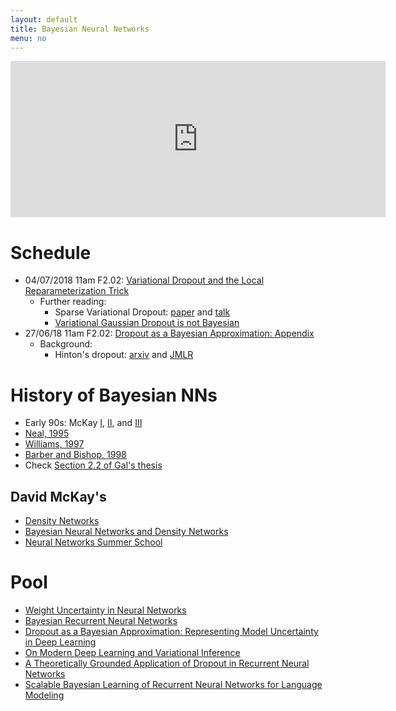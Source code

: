 ```yaml
---
layout: default
title: Bayesian Neural Networks
menu: no
---
```


<iframe src="https://calendar.google.com/calendar/embed?mode=AGENDA&amp;height=250&amp;wkst=1&amp;bgcolor=%23FFFFFF&amp;src=c752525tganmcbvhfl1tu2b9vo%40group.calendar.google.com&amp;color=%230D7813&amp;ctz=Europe%2FAmsterdam" style="border-width:0" width="600" height="250" frameborder="0" scrolling="no"></iframe>


# Schedule

* 04/07/2018 11am F2.02: [Variational Dropout and the Local Reparameterization Trick](//papers.nips.cc/paper/5666-variational-dropout-and-the-local-reparameterization-trick.pdf)
    * Further reading: 
        * Sparse Variational Dropout: [paper](//arxiv.org/pdf/1701.05369) and [talk](//vimeo.com/238221185)
        * [Variational Gaussian Dropout is not Bayesian](//arxiv.org/pdf/1711.02989.pdf)
* 27/06/18 11am F2.02: [Dropout as a Bayesian Approximation: Appendix](//arxiv.org/pdf/1506.02157.pdf)
    * Background:
        * Hinton's dropout: [arxiv](//arxiv.org/pdf/1207.0580.pdf) and [JMLR](http://jmlr.org/papers/volume15/srivastava14a/srivastava14a.pdf)

# History of Bayesian NNs 

* Early 90s: McKay [I](//www.mitpressjournals.org/doi/pdf/10.1162/neco.1992.4.3.448), [II](//www.mitpressjournals.org/doi/pdf/10.1162/neco.1992.4.3.415), and [III](//www.mitpressjournals.org/doi/pdf/10.1162/neco.1992.4.5.720) 
* [Neal, 1995](//www.cs.toronto.edu/~radford/ftp/thesis.pdf)
* [Williams, 1997](//papers.nips.cc/paper/1197-computing-with-infinite-networks.pdf)
* [Barber and Bishop, 1998](//www.microsoft.com/en-us/research/wp-content/uploads/2016/02/bishop-ensemble-nato-98.pdf)
* Check [Section 2.2 of Gal's thesis](//mlg.eng.cam.ac.uk/yarin/thesis/thesis.pdf)


## David McKay's

* [Density Networks](https://pdfs.semanticscholar.org/8734/b13a74765d4a78ebf15c9c38991a5302d71c.pdf)
* [Bayesian Neural Networks and Density Networks](http://www.inference.org.uk/mackay/ch_learning.pdf)
* [Neural Networks Summer School](http://www.inference.org.uk/mackay/cpi4.pdf)

# Pool

* [Weight Uncertainty in Neural Networks](https://arxiv.org/pdf/1505.05424.pdf)
* [Bayesian Recurrent Neural Networks](https://arxiv.org/pdf/1704.02798.pdf)
* [Dropout as a Bayesian Approximation: Representing Model Uncertainty in Deep Learning](https://arxiv.org/pdf/1506.02142.pdf)
* [On Modern Deep Learning and Variational Inference](http://www.approximateinference.org/accepted/GalGhahramani2015.pdf)
* [A Theoretically Grounded Application of Dropout in Recurrent Neural Networks](http://papers.nips.cc/paper/6241-a-theoretically-grounded-application-of-dropout-in-recurrent-neural-networks.pdf)
* [Scalable Bayesian Learning of Recurrent Neural Networks for Language Modeling](http://www.aclweb.org/anthology/P17-1030)

